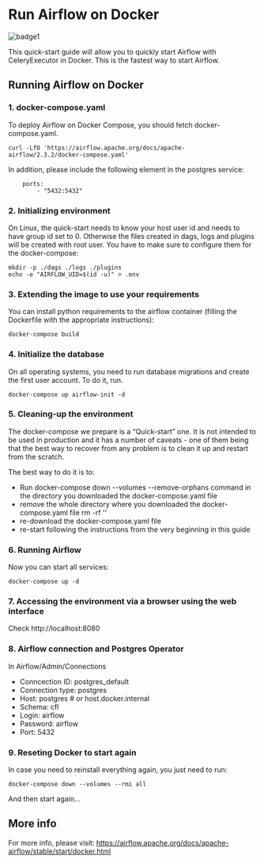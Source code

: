 # Run Airflow on Docker

![badge1](https://img.shields.io/badge/language-Python-01B0F0.svg)

This quick-start guide will allow you to quickly start Airflow with CeleryExecutor in Docker. This is the fastest way to start Airflow.

## Running Airflow on Docker

### 1. docker-compose.yaml

To deploy Airflow on Docker Compose, you should fetch docker-compose.yaml.

```
curl -LfO 'https://airflow.apache.org/docs/apache-airflow/2.3.2/docker-compose.yaml'
```

In addition, please include the following element in the postgres service:

```
    ports:
        - "5432:5432"
```

### 2. Initializing environment

On Linux, the quick-start needs to know your host user id and needs to have group id set to 0. Otherwise the files created in dags, logs and plugins will be created with root user. You have to make sure to configure them for the docker-compose:

```
mkdir -p ./dags ./logs ./plugins
echo -e "AIRFLOW_UID=$(id -u)" > .env
```

### 3. Extending the image to use your requirements

You can install python requirements to the airflow container (filling the Dockerfile with the appropriate instructions):

```
docker-compose build
```

### 4. Initialize the database

On all operating systems, you need to run database migrations and create the first user account. To do it, run.

```
docker-compose up airflow-init -d
```

### 5. Cleaning-up the environment

The docker-compose we prepare is a “Quick-start” one. It is not intended to be used in production and it has a number of caveats - one of them being that the best way to recover from any problem is to clean it up and restart from the scratch.

The best way to do it is to:

- Run docker-compose down --volumes --remove-orphans command in the directory you downloaded the docker-compose.yaml file
- remove the whole directory where you downloaded the docker-compose.yaml file rm -rf '<DIRECTORY>'
- re-download the docker-compose.yaml file
- re-start following the instructions from the very beginning in this guide

### 6. Running Airflow

Now you can start all services:

```
docker-compose up -d
```

### 7. Accessing the environment via a browser using the web interface

Check http://localhost:8080

### 8. Airflow connection and Postgres Operator

In Airflow/Admin/Connections

- Conncection ID: postgres_default
- Connection type: postgres
- Host: postgres # or host.docker.internal
- Schema: cfl
- Login: airflow
- Password: airflow
- Port: 5432

### 9. Reseting Docker to start again

In case you need to reinstall everything again, you just need to run:

```
docker-compose down --volumes --rmi all
```

And then start again...

## More info

For more info, please visit:
https://airflow.apache.org/docs/apache-airflow/stable/start/docker.html
